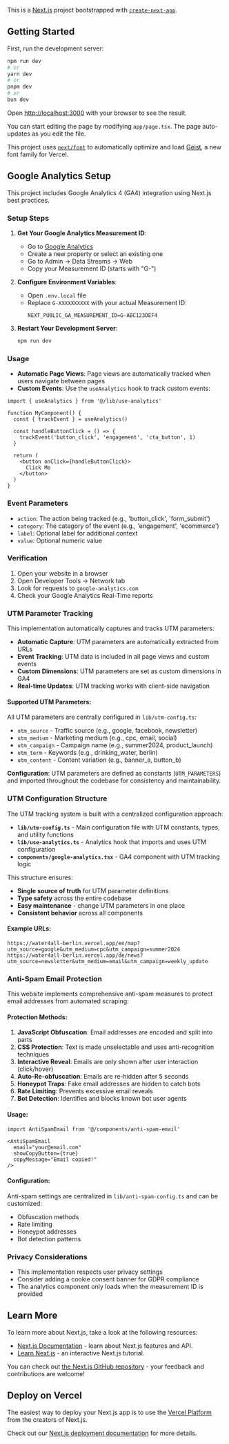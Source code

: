 This is a [Next.js](https://nextjs.org) project bootstrapped with [`create-next-app`](https://nextjs.org/docs/app/api-reference/cli/create-next-app).

## Getting Started

First, run the development server:

```bash
npm run dev
# or
yarn dev
# or
pnpm dev
# or
bun dev
```

Open [http://localhost:3000](http://localhost:3000) with your browser to see the result.

You can start editing the page by modifying `app/page.tsx`. The page auto-updates as you edit the file.

This project uses [`next/font`](https://nextjs.org/docs/app/building-your-application/optimizing/fonts) to automatically optimize and load [Geist](https://vercel.com/font), a new font family for Vercel.

## Google Analytics Setup

This project includes Google Analytics 4 (GA4) integration using Next.js best practices.

### Setup Steps

1. **Get Your Google Analytics Measurement ID**:
   - Go to [Google Analytics](https://analytics.google.com/)
   - Create a new property or select an existing one
   - Go to Admin → Data Streams → Web
   - Copy your Measurement ID (starts with "G-")

2. **Configure Environment Variables**:
   - Open `.env.local` file
   - Replace `G-XXXXXXXXXX` with your actual Measurement ID:
     ```
     NEXT_PUBLIC_GA_MEASUREMENT_ID=G-ABC123DEF4
     ```

3. **Restart Your Development Server**:
   ```bash
   npm run dev
   ```

### Usage

- **Automatic Page Views**: Page views are automatically tracked when users navigate between pages
- **Custom Events**: Use the `useAnalytics` hook to track custom events:

```tsx
import { useAnalytics } from '@/lib/use-analytics'

function MyComponent() {
  const { trackEvent } = useAnalytics()

  const handleButtonClick = () => {
    trackEvent('button_click', 'engagement', 'cta_button', 1)
  }

  return (
    <button onClick={handleButtonClick}>
      Click Me
    </button>
  )
}
```

### Event Parameters
- `action`: The action being tracked (e.g., 'button_click', 'form_submit')
- `category`: The category of the event (e.g., 'engagement', 'ecommerce')
- `label`: Optional label for additional context
- `value`: Optional numeric value

### Verification
1. Open your website in a browser
2. Open Developer Tools → Network tab
3. Look for requests to `google-analytics.com`
4. Check your Google Analytics Real-Time reports

### UTM Parameter Tracking

This implementation automatically captures and tracks UTM parameters:

- **Automatic Capture**: UTM parameters are automatically extracted from URLs
- **Event Tracking**: UTM data is included in all page views and custom events
- **Custom Dimensions**: UTM parameters are set as custom dimensions in GA4
- **Real-time Updates**: UTM tracking works with client-side navigation

#### Supported UTM Parameters:
All UTM parameters are centrally configured in `lib/utm-config.ts`:

- `utm_source` - Traffic source (e.g., google, facebook, newsletter)
- `utm_medium` - Marketing medium (e.g., cpc, email, social)
- `utm_campaign` - Campaign name (e.g., summer2024, product_launch)
- `utm_term` - Keywords (e.g., drinking_water, berlin)
- `utm_content` - Content variation (e.g., banner_a, button_b)

**Configuration**: UTM parameters are defined as constants (`UTM_PARAMETERS`) and imported throughout the codebase for consistency and maintainability.

### UTM Configuration Structure

The UTM tracking system is built with a centralized configuration approach:

- **`lib/utm-config.ts`** - Main configuration file with UTM constants, types, and utility functions
- **`lib/use-analytics.ts`** - Analytics hook that imports and uses UTM configuration
- **`components/google-analytics.tsx`** - GA4 component with UTM tracking logic

This structure ensures:
- **Single source of truth** for UTM parameter definitions
- **Type safety** across the entire codebase
- **Easy maintenance** - change UTM parameters in one place
- **Consistent behavior** across all components

#### Example URLs:
```
https://water4all-berlin.vercel.app/en/map?utm_source=google&utm_medium=cpc&utm_campaign=summer2024
https://water4all-berlin.vercel.app/de/news?utm_source=newsletter&utm_medium=email&utm_campaign=weekly_update
```

### Anti-Spam Email Protection

This website implements comprehensive anti-spam measures to protect email addresses from automated scraping:

#### Protection Methods:

1. **JavaScript Obfuscation**: Email addresses are encoded and split into parts
2. **CSS Protection**: Text is made unselectable and uses anti-recognition techniques
3. **Interactive Reveal**: Emails are only shown after user interaction (click/hover)
4. **Auto-Re-obfuscation**: Emails are re-hidden after 5 seconds
5. **Honeypot Traps**: Fake email addresses are hidden to catch bots
6. **Rate Limiting**: Prevents excessive email reveals
7. **Bot Detection**: Identifies and blocks known bot user agents

#### Usage:

```tsx
import AntiSpamEmail from '@/components/anti-spam-email'

<AntiSpamEmail 
  email="your@email.com"
  showCopyButton={true}
  copyMessage="Email copied!"
/>
```

#### Configuration:

Anti-spam settings are centralized in `lib/anti-spam-config.ts` and can be customized:
- Obfuscation methods
- Rate limiting
- Honeypot addresses
- Bot detection patterns

### Privacy Considerations
- This implementation respects user privacy settings
- Consider adding a cookie consent banner for GDPR compliance
- The analytics component only loads when the measurement ID is provided

## Learn More

To learn more about Next.js, take a look at the following resources:

- [Next.js Documentation](https://nextjs.org/docs) - learn about Next.js features and API.
- [Learn Next.js](https://nextjs.org/learn) - an interactive Next.js tutorial.

You can check out [the Next.js GitHub repository](https://github.com/vercel/next.js) - your feedback and contributions are welcome!

## Deploy on Vercel

The easiest way to deploy your Next.js app is to use the [Vercel Platform](https://vercel.com/new?utm_medium=default-template&filter=next.js&utm_source=create-next-app&utm_campaign=create-next-app-readme) from the creators of Next.js.

Check out our [Next.js deployment documentation](https://nextjs.org/docs/app/building-your-application/deploying) for more details.
